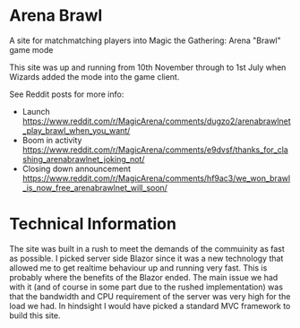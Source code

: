 # Arena Brawl

A site for matchmatching players into Magic the Gathering: Arena "Brawl" game mode


This site was up and running from 10th November through to 1st July when Wizards added the mode into the game client.

See Reddit posts for more info:
- Launch https://www.reddit.com/r/MagicArena/comments/dugzo2/arenabrawlnet_play_brawl_when_you_want/
- Boom in activity https://www.reddit.com/r/MagicArena/comments/e9dvsf/thanks_for_clashing_arenabrawlnet_joking_not/
- Closing down announcement https://www.reddit.com/r/MagicArena/comments/hf9ac3/we_won_brawl_is_now_free_arenabrawlnet_will_soon/


# Technical Information
The site was built in a rush to meet the demands of the commuinity as fast as possible. I picked server side Blazor since it was a new technology that allowed me to get realtime behaviour up and running very fast. This is probably where the benefits of the Blazor ended. The main issue we had with it (and of course in some part due to the rushed implementation) was that the bandwidth and CPU requirement of the server was very high for the load we had. In hindsight I would have picked a standard MVC framework to build this site.
